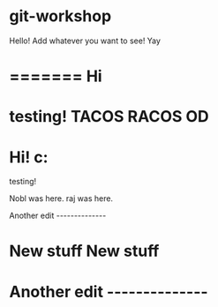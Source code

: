 # git-workshop

Hello! Add whatever you want to see!
Yay


=======
Hi
=======

testing!
TACOS RACOS OD
=======

Hi! c:
=======

testing!







Nobl was here.
raj was here.




Another edit --------------

New stuff
New stuff
=======

Another edit --------------
=======



